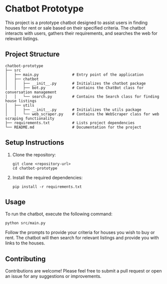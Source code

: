 # Chatbot Prototype

This project is a prototype chatbot designed to assist users in finding houses for rent or sale based on their specified criteria. The chatbot interacts with users, gathers their requirements, and searches the web for relevant listings.

## Project Structure

```
chatbot-prototype
├── src
│   ├── main.py               # Entry point of the application
│   ├── chatbot
│   │   ├── __init__.py       # Initializes the chatbot package
│   │   ├── bot.py            # Contains the ChatBot class for conversation management
│   │   └── search.py         # Contains the Search class for finding house listings
│   ├── utils
│   │   ├── __init__.py       # Initializes the utils package
│   │   └── web_scraper.py    # Contains the WebScraper class for web scraping functionality
├── requirements.txt          # Lists project dependencies
└── README.md                 # Documentation for the project
```

## Setup Instructions

1. Clone the repository:
   ```
   git clone <repository-url>
   cd chatbot-prototype
   ```

2. Install the required dependencies:
   ```
   pip install -r requirements.txt
   ```

## Usage

To run the chatbot, execute the following command:
```
python src/main.py
```

Follow the prompts to provide your criteria for houses you wish to buy or rent. The chatbot will then search for relevant listings and provide you with links to the houses.

## Contributing

Contributions are welcome! Please feel free to submit a pull request or open an issue for any suggestions or improvements.